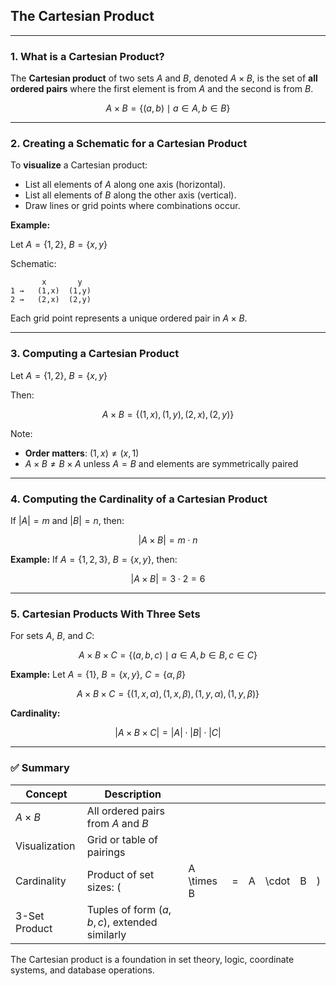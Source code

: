 ## **The Cartesian Product**

---

### **1. What is a Cartesian Product?**

The **Cartesian product** of two sets $`A`$ and $`B`$, denoted $`A \times B`$, is the set of **all ordered pairs** where 
the first element is from $`A`$ and the second is from $`B`$.

$$
A \times B = \{ (a, b) \mid a \in A,\, b \in B \}
$$

---

### **2. Creating a Schematic for a Cartesian Product**

To **visualize** a Cartesian product:

* List all elements of $`A`$ along one axis (horizontal).
* List all elements of $`B`$ along the other axis (vertical).
* Draw lines or grid points where combinations occur.

**Example:**

Let $`A = \{1, 2\}`$, $`B = \{x, y\}`$

Schematic:

```
       x       y
1 →   (1,x)  (1,y)  
2 →   (2,x)  (2,y)
```

Each grid point represents a unique ordered pair in $`A \times B`$.

---

### **3. Computing a Cartesian Product**

Let $`A = \{1, 2\}`$, $`B = \{x, y\}`$

Then:

$$
A \times B = \{ (1,x), (1,y), (2,x), (2,y) \}
$$

Note:

* **Order matters**: $`(1, x) \neq (x, 1)`$
* $`A \times B \neq B \times A`$ unless $`A = B`$ and elements are symmetrically paired

---

### **4. Computing the Cardinality of a Cartesian Product**

If $`|A| = m`$ and $`|B| = n`$, then:

$$
|A \times B| = m \cdot n
$$

**Example:**
If $`A = \{1, 2, 3\}`$, $`B = \{x, y\}`$, then:

$$
|A \times B| = 3 \cdot 2 = 6
$$

---

### **5. Cartesian Products With Three Sets**

For sets $A$, $B$, and $C$:

$$
A \times B \times C = \{ (a, b, c) \mid a \in A,\, b \in B,\, c \in C \}
$$

**Example:**
Let $`A = \{1\}`$, $`B = \{x, y\}`$, $`C = \{α, β\}`$

$$
A \times B \times C = \{ (1, x, α), (1, x, β), (1, y, α), (1, y, β) \}
$$

**Cardinality:**

$$
|A \times B \times C| = |A| \cdot |B| \cdot |C|
$$

---

### ✅ **Summary**

| Concept       | Description                                    |            |   |   |       |   |   |
| ------------- | ---------------------------------------------- | ---------- | - | - | ----- | - | - |
| $`A \times B`$  | All ordered pairs from $`A`$ and $`B`$             |            |   |   |       |   |   |
| Visualization | Grid or table of pairings                      |            |   |   |       |   |   |
| Cardinality   | Product of set sizes: (                        | A \times B | = | A | \cdot | B | ) |
| 3-Set Product | Tuples of form $`(a, b, c)`$, extended similarly |            |   |   |       |   |   |

The Cartesian product is a foundation in set theory, logic, coordinate systems, and database operations.
